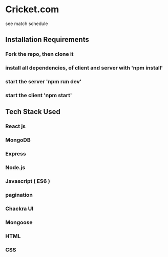 # Cricket.com
see match schedule

## **Installation Requirements**
### Fork the repo, then clone it
### install all dependencies, of client and server with 'npm install'
### start the server 'npm run dev'
### start the client 'npm start'

## **Tech Stack Used**
### React js
### MongoDB
### Express
### Node.js
### Javascript ( ES6 )
### pagination 
### Chackra UI
### Mongoose
### HTML
### CSS
